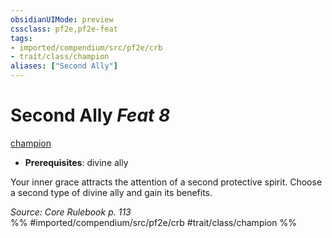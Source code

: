 ```yaml
---
obsidianUIMode: preview
cssclass: pf2e,pf2e-feat
tags:
- imported/compendium/src/pf2e/crb
- trait/class/champion
aliases: ["Second Ally"]
---
```

# Second Ally  *Feat 8*  
[champion](rules/traits/champion.md)  

- **Prerequisites**: divine ally

Your inner grace attracts the attention of a second protective spirit. Choose a second type of divine ally and gain its benefits.

*Source: Core Rulebook p. 113*  
%% #imported/compendium/src/pf2e/crb #trait/class/champion %%